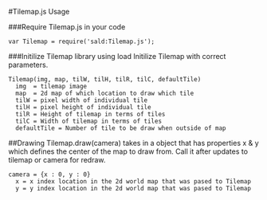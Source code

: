 #Tilemap.js Usage

###Require Tilemap.js in your code
```
var Tilemap = require('sald:Tilemap.js');
```  

###Initilize Tilemap library using load
Initilize Tilemap with correct parameters.
```
Tilemap(img, map, tilW, tilH, tilR, tilC, defaultTile)
  img  = tilemap image
  map  = 2d map of which location to draw which tile
  tilW = pixel width of individual tile
  tilH = pixel height of individual tile 
  tilR = Height of tilemap in terms of tiles
  tilC = Width of tilemap in terms of tiles
  defaultTile = Number of tile to be draw when outside of map
```

##Drawing
Tilemap.draw(camera) takes in a object that has properties x & y which defines the center of the map to draw from. Call it after updates to tilemap or camera for redraw.
```
camera = {x : 0, y : 0}
  x = x index location in the 2d world map that was pased to Tilemap
  y = y index location in the 2d world map that was pased to Tilemap
```

